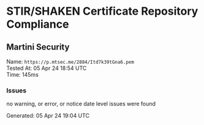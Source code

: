 # STIR/SHAKEN Certificate Repository Compliance

## Martini Security

Name: `https://p.mtsec.me/2884/Itd7k39tGna6.pem`\
Tested At: 05 Apr 24 18:54 UTC\
Time: 145ms

### Issues

no warning, or error, or notice date level issues were found

Generated: 05 Apr 24 19:04 UTC